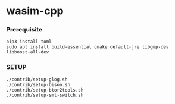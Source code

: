 # wasim-cpp

### Prerequisite

    pip3 install toml
    sudo apt install build-essential cmake default-jre libgmp-dev libboost-all-dev

### SETUP

    ./contrib/setup-glog.sh
    ./contrib/setup-bison.sh
    ./contrib/setup-btor2tools.sh
    ./contrib/setup-smt-switch.sh


